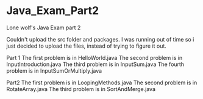 # Java_Exam_Part2
Lone wolf's Java Exam part 2

Couldn't upload the src folder and packages. I was running out of time so i just decided to upload the files, instead of trying to figure it out.

Part 1
The first problem is in HelloWorld.java
The second problem is in InputIntroduction.java
The third problem is in InputSum.java
The fourth problem is in InputSumOrMultiply.java

Part2
The first problem is in LoopingMethods.java
The second problem is in RotateArray.java
The third problem is in SortAndMerge.java

